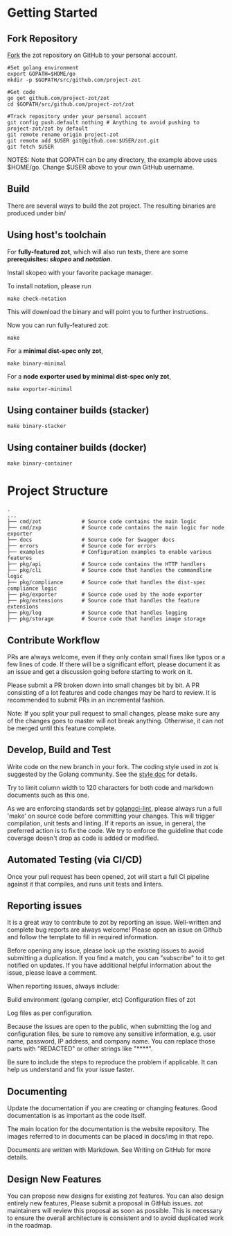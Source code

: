 # Getting Started

## Fork Repository

[Fork](https://github.com/project-zot/zot) the zot repository on GitHub to your personal account.

```
#Set golang environment
export GOPATH=$HOME/go
mkdir -p $GOPATH/src/github.com/project-zot

#Get code
go get github.com/project-zot/zot
cd $GOPATH/src/github.com/project-zot/zot

#Track repository under your personal account
git config push.default nothing # Anything to avoid pushing to project-zot/zot by default
git remote rename origin project-zot
git remote add $USER git@github.com:$USER/zot.git
git fetch $USER

```

NOTES: Note that GOPATH can be any directory, the example above uses $HOME/go.
Change $USER above to your own GitHub username.

## Build

There are several ways to build the zot project. The resulting binaries are
produced under bin/


## Using host's toolchain

For **fully-featured zot**, which will also run tests, there are some **prerequisites: *skopeo* and *notation***.

Install skopeo with your favorite package manager.

To install notation, please run
```
make check-notation
```
This will download the binary and will point you to further instructions.

Now you can run fully-featured zot:
```
make
```

For a **minimal dist-spec only zot**,

```
make binary-minimal
```

For a **node exporter used by minimal dist-spec only zot**,

```
make exporter-minimal
```

## Using container builds (stacker)

```
make binary-stacker
```

## Using container builds (docker)

```
make binary-container
```

# Project Structure

```
.
...
├── cmd/zot             # Source code contains the main logic
├── cmd/zxp             # Source code contains the main logic for node exporter
├── docs                # Source code for Swagger docs
├── errors              # Source code for errors
├── examples            # Configuration examples to enable various features
├── pkg/api             # Source code contains the HTTP handlers
├── pkg/cli             # Source code that handles the commandline logic
├── pkg/compliance      # Source code that handles the dist-spec compliance logic
├── pkg/exporter        # Source code used by the node exporter
├── pkg/extensions      # Source code that handles the feature extensions
├── pkg/log             # Source code that handles logging
├── pkg/storage         # Source code that handles image storage

```

## Contribute Workflow

PRs are always welcome, even if they only contain small fixes like typos or a few
lines of code. If there will be a significant effort, please document it as an
issue and get a discussion going before starting to work on it.

Please submit a PR broken down into small changes bit by bit. A PR consisting of
a lot features and code changes may be hard to review. It is recommended to
submit PRs in an incremental fashion.

Note: If you split your pull request to small changes, please make sure any of
the changes goes to master will not break anything. Otherwise, it can not be
merged until this feature complete.

## Develop, Build and Test

Write code on the new branch in your fork. The coding style used in zot is
suggested by the Golang community. See the [style doc](https://github.com/golang/go/wiki/CodeReviewComments) for details.

Try to limit column width to 120 characters for both code and markdown documents
such as this one.

As we are enforcing standards set by
[golangci-lint](https://github.com/golangci/golangci-lint), please always run a full 'make' on source
code before committing your changes. This will trigger compilation, unit tests
and linting. If it reports an issue, in general, the preferred action is to fix
the code. We try to enforce the guideline that code coverage doesn't drop as
code is added or modified.

## Automated Testing (via CI/CD)

Once your pull request has been opened, zot will start a full CI pipeline
against it that compiles, and runs unit tests and linters.

## Reporting issues

It is a great way to contribute to zot by reporting an issue. Well-written
and complete bug reports are always welcome! Please open an issue on Github and
follow the template to fill in required information.

Before opening any issue, please look up the existing issues to avoid submitting
a duplication. If you find a match, you can "subscribe" to it to get notified on
updates. If you have additional helpful information about the issue, please
leave a comment.

When reporting issues, always include:

Build environment (golang compiler, etc)
Configuration files of zot

Log files as per configuration.

Because the issues are open to the public, when submitting the log
and configuration files, be sure to remove any sensitive
information, e.g. user name, password, IP address, and company name.
You can replace those parts with "REDACTED" or other strings like
"****".

Be sure to include the steps to reproduce the problem if applicable.
It can help us understand and fix your issue faster.

## Documenting

Update the documentation if you are creating or changing features. Good
documentation is as important as the code itself.

The main location for the documentation is the website repository. The images
referred to in documents can be placed in docs/img in that repo.

Documents are written with Markdown. See Writing on GitHub for more details.

## Design New Features

You can propose new designs for existing zot features. You can also design
entirely new features, Please submit a proposal in GitHub issues. zot
maintainers will review this proposal as soon as possible. This is necessary to
ensure the overall architecture is consistent and to avoid duplicated work in
the roadmap.
